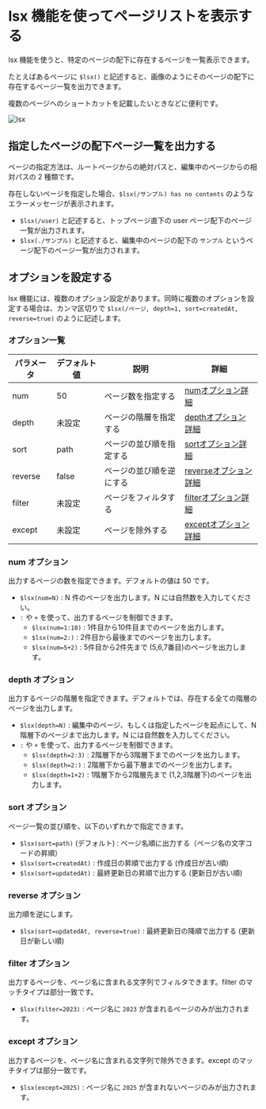 # lsx 機能を使ってページリストを表示する

lsx 機能を使うと、特定のページの配下に存在するページを一覧表示できます。

たとえばあるページに `$lsx()` と記述すると、画像のようにそのページの配下に存在するページ一覧を出力できます。

複数のページへのショートカットを記載したいときなどに便利です。

<img :src="$withBase('/assets/images/ja/lsx.png')" alt="lsx">

## 指定したページの配下ページ一覧を出力する

ページの指定方法は、ルートページからの絶対パスと、編集中のページからの相対パスの 2 種類です。

存在しないページを指定した場合、`$lsx(/サンプル) has no contents` のようなエラーメッセージが表示されます。

- `$lsx(/user)` と記述すると、トップページ直下の user ページ配下のページ一覧が出力されます。
- `$lsx(./サンプル)` と記述すると、編集中のページの配下の `サンプル` というページ配下のページ一覧が出力されます。

## オプションを設定する

lsx 機能には、複数のオプション設定があります。同時に複数のオプションを設定する場合は、カンマ区切りで `$lsx(/ページ, depth=1, sort=createdAt, reverse=true)` のように記述します。

### オプション一覧

| パラメータ    | デフォルト値    |  説明   | 詳細 |
| --- | --- | --- | --- |
|  num   |  50   | ページ数を指定する| [numオプション詳細](./lsx.html#num-オプション) |
|  depth   |  未設定   | ページの階層を指定する| [depthオプション詳細](./lsx.html#depth-オプション) |
|  sort   |  path   | ページの並び順を指定する| [sortオプション詳細](./lsx.html#sort-オプション) |
|  reverse   |  false   | ページの並び順を逆にする| [reverseオプション詳細](./lsx.html#reverse-オプション) |
|  filter   |  未設定   | ページをフィルタする | [filterオプション詳細](./lsx.html#filter-オプション) |
|  except   |  未設定   | ページを除外する | [exceptオプション詳細](./lsx.html#except-オプション) |

### num オプション

出力するページの数を指定できます。デフォルトの値は 50 です。

- `$lsx(num=N)` : N 件のページを出力します。N には自然数を入力してください。
- `:` や `+` を使って、出力するページを制御できます。
  - `$lsx(num=1:10)` : 1件目から10件目までのページを出力します。
  - `$lsx(num=2:)` : 2件目から最後までのページを出力します。
  - `$lsx(num=5+2)` : 5件目から2件先まで (5,6,7番目)のページを出力します。

### depth オプション

出力するページの階層を指定できます。デフォルトでは、存在する全ての階層のページを出力します。

- `$lsx(depth=N)` : 編集中のページ、もしくは指定したページを起点にして、N 階層下のページまで出力します。N には自然数を入力してください。
- `:` や `+` を使って、出力するページを制御できます。
  - `$lsx(depth=2:3)` : 2階層下から3階層下までのページを出力します。
  - `$lsx(depth=2:)` : 2階層下から最下層までのページを出力します。
  - `$lsx(depth=1+2)` : 1階層下から2階層先まで (1,2,3階層下)のページを出力します。

### sort オプション
  
ページ一覧の並び順を、以下のいずれかで指定できます。

- `$lsx(sort=path)` (デフォルト) : ページ名順に出力する（ページ名の文字コードの昇順）
- `$lsx(sort=createdAt)` : 作成日の昇順で出力する (作成日が古い順)
- `$lsx(sort=updatedAt)` : 最終更新日の昇順で出力する (更新日が古い順)

### reverse オプション

出力順を逆にします。

- `$lsx(sort=updatedAt, reverse=true)` : 最終更新日の降順で出力する (更新日が新しい順)

### filter オプション

出力するページを、ページ名に含まれる文字列でフィルタできます。filter のマッチタイプは部分一致です。

- `$lsx(filter=2023)` : ページ名に `2023` が含まれるページのみが出力されます。

### except オプション

出力するページを、ページ名に含まれる文字列で除外できます。except のマッチタイプは部分一致です。

- `$lsx(except=2025)` : ページ名に `2025` が含まれないページのみが出力されます。
